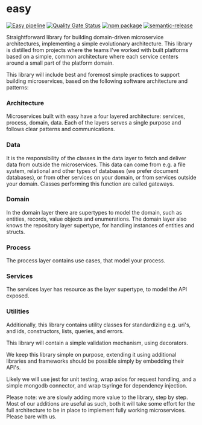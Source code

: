 # easy
[![Easy pipeline](https://github.com/thisisagile/easy/workflows/Easy%20pipeline/badge.svg?branch=main)](https://github.com/thisisagile/easy/actions?query=workflow%3A%22Easy+pipeline%22)
[![Quality Gate Status](https://sonarcloud.io/api/project_badges/measure?project=thisisagile_easy&metric=alert_status)](https://sonarcloud.io/dashboard?id=thisisagile_easy)
[![npm package](https://img.shields.io/npm/v/@thisisagile/easy.svg)](https://www.npmjs.com/package/@thisisagile/easy)
[![semantic-release](https://img.shields.io/badge/%20%20%F0%9F%93%A6%F0%9F%9A%80-semantic--release-e10079.svg)](https://github.com/semantic-release/semantic-release)

Straightforward library for building domain-driven microservice architectures, implementing a simple evolutionary architecture. This library is distilled from projects where the teams I've worked with built platforms based on a simple, common architecture where each service centers around a small part of the platform domain.

This library will include best and foremost simple practices to support building microservices, based on the following software architecture and patterns:

### Architecture
Microservices built with easy have a four layered architecture: services, process, domain, data. Each of the layers serves a single purpose and follows clear patterns and communications.

### Data
It is the responsibility of the classes in the data layer to fetch and deliver data from outside the microservices. This data can come from e.g. a file system, relational and other types of databases (we prefer document databases), or from other services on your domain, or from services outside your domain. Classes performing this function are called gateways. 

### Domain
In the domain layer there are supertypes to model the domain, such as entities, records, value objects and enumerations.
The domain layer also knows the repository layer supertype, for handling instances of entities and structs.

### Process
The process layer contains use cases, that model your process.

### Services
The services layer has resource as the layer supertype, to model the API exposed.

### Utilities
Additionally, this library contains utility classes for standardizing e.g. uri's, and ids, constructors, lists, queries, and errors.

This library will contain a simple validation mechanism, using decorators.

We keep this library simple on purpose, extending it using additional libraries and frameworks should be possible simply by embedding their API's.

Likely we will use jest for unit testing, wrap axios for request handling, and a simple mongodb connector, and wrap tsyringe for dependency injection.

Please note: we are slowly adding more value to the library, step by step. Most of our additions are useful as such, both it will take some effort for the full architecture to be in place to implement fully working microservices. Please bare with us.
